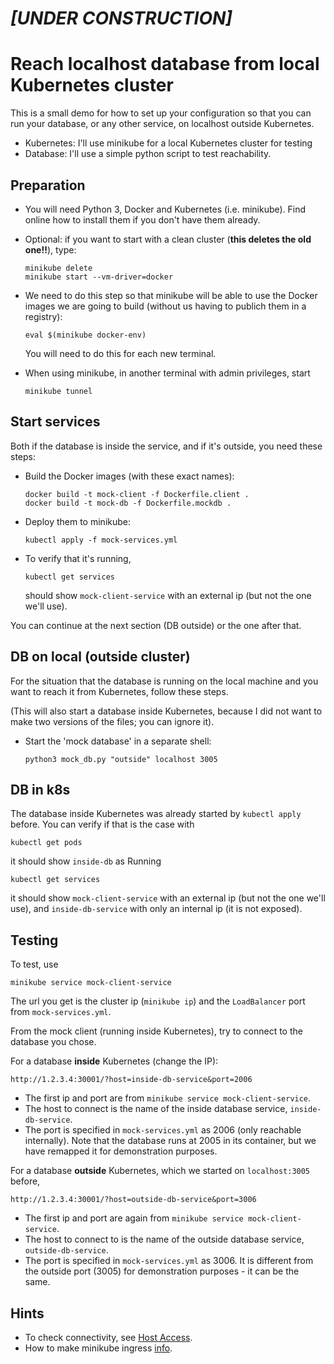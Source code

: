 
# *[UNDER CONSTRUCTION]*
# Reach localhost database from local Kubernetes cluster

This is a small demo for how to set up your configuration so that you can run your database, or any other service, on localhost outside Kubernetes.

* Kubernetes: I'll use minikube for a local Kubernetes cluster for testing
* Database: I'll use a simple python script to test reachability.

## Preparation

* You will need Python 3, Docker and Kubernetes (i.e. minikube). Find online how to install them if you don't have them already.

* Optional: if you want to start with a clean cluster (**this deletes the old one!!**), type:

      minikube delete
      minikube start --vm-driver=docker

* We need to do this step so that minikube will be able to use the Docker images we are going to build (without us having to publich them in a registry):

      eval $(minikube docker-env)
    
  You will need to do this for each new terminal.

* When using minikube, in another terminal with admin privileges, start

      minikube tunnel

## Start services

Both if the database is inside the service, and if it's outside, you need these steps:

* Build the Docker images (with these exact names):

      docker build -t mock-client -f Dockerfile.client .
      docker build -t mock-db -f Dockerfile.mockdb .

* Deploy them to minikube:

      kubectl apply -f mock-services.yml

* To verify that it's running,

      kubectl get services
    
   should show `mock-client-service` with an external ip (but not the one we'll use).

You can continue at the next section (DB outside) or the one after that.

## DB on local (outside cluster)

For the situation that the database is running on the local machine and you want to reach it from Kubernetes, follow these steps.

(This will also start a database inside Kubernetes, because I did not want to make two versions of the files; you can ignore it).

* Start the 'mock database' in a separate shell:

      python3 mock_db.py "outside" localhost 3005

## DB in k8s

The database inside Kubernetes was already started by `kubectl apply` before. You can verify if that is the case with

    kubectl get pods
    
it should show `inside-db` as Running

    kubectl get services

it should show `mock-client-service` with an external ip (but not the one we'll use), and `inside-db-service` with only an internal ip (it is not exposed).

## Testing

To test, use

    minikube service mock-client-service

The url you get is the cluster ip (`minikube ip`) and the `LoadBalancer` port from `mock-services.yml`.

From the mock client (running inside Kubernetes), try to connect to the database you chose.

For a database **inside** Kubernetes (change the IP):

    http://1.2.3.4:30001/?host=inside-db-service&port=2006

* The first ip and port are from `minikube service mock-client-service`.
* The host to connect is the name of the inside database service, `inside-db-service`.
* The port is specified in `mock-services.yml` as 2006 (only reachable internally). Note that the database runs at 2005 in its container, but we have remapped it for demonstration purposes.

For a database **outside** Kubernetes, which we started on `localhost:3005` before, 

    http://1.2.3.4:30001/?host=outside-db-service&port=3006
    
* The first ip and port are again from `minikube service mock-client-service`.
* The host to connect to is the name of the outside database service, `outside-db-service`.
* The port is specified in `mock-services.yml` as 3006. It is different from the outside port (3005) for demonstration purposes - it can be the same.

## Hints

* To check connectivity, see [Host Access](https://minikube.sigs.k8s.io/docs/handbook/host-access/).
* How to make minikube ingress [info](https://kubernetes.io/docs/tasks/access-application-cluster/ingress-minikube/).

